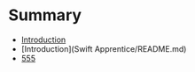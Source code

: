 # Summary

* [Introduction](README.md)
* [Introduction](Swift Apprentice/README.md)
* [555](555.md)

